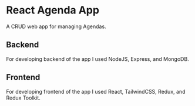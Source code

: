 # React Agenda App
A CRUD web app for managing Agendas.

## Backend
For developing backend of the app I used NodeJS, Express, and MongoDB.

## Frontend
For developing frontend of the app I used React, TailwindCSS, Redux, and Redux Toolkit.
